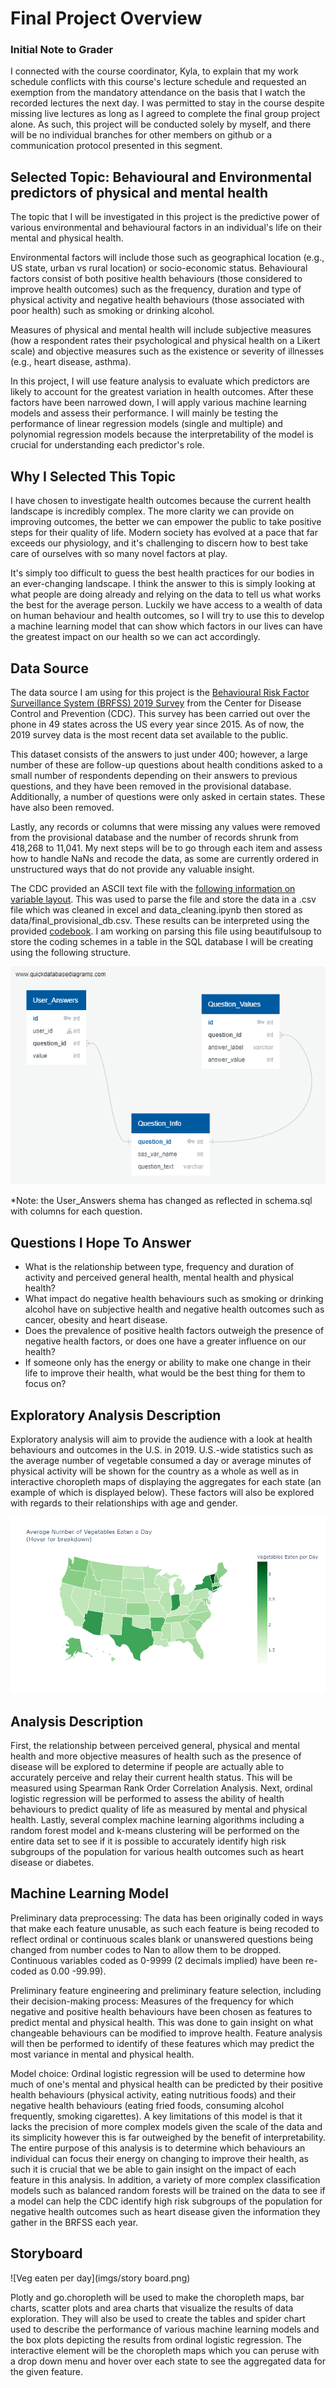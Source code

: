 # Final Project Overview

### Initial Note to Grader

I connected with the course coordinator, Kyla,  to explain that my work schedule conflicts with this course's lecture schedule and requested an exemption from the mandatory attendance on the basis that I watch the recorded lectures the next day. I was permitted to stay in the course despite missing live lectures as long as I agreed to complete the final group project alone. As such, this project will be conducted solely by myself, and there will be no individual branches for other members on github or a communication protocol presented in this segment. 


## Selected Topic: Behavioural and Environmental predictors of  physical and mental health 

The topic that I will be investigated in this project is the predictive power of various environmental and behavioural factors in an individual's life on their mental and physical health. 

Environmental factors will include those such as geographical location (e.g., US state, urban vs rural location) or socio-economic status. Behavioural factors consist of both positive health behaviours (those considered to improve health outcomes) such as the frequency, duration and type of physical activity and negative health behaviours (those associated with poor health) such as smoking or drinking alcohol. 

Measures of physical and mental health will include subjective measures (how a respondent rates their psychological and physical health on a Likert scale) and objective measures such as the existence or severity of illnesses (e.g., heart disease, asthma). 

In this project, I will use feature analysis to evaluate which predictors are likely to account for the greatest variation in health outcomes. After these factors have been narrowed down, I will apply various machine learning models and assess their performance. I will mainly be testing the performance of linear regression models (single and multiple) and polynomial regression models because the interpretability of the model is crucial for understanding each predictor's role.

## Why I Selected This Topic

I have chosen to investigate health outcomes because the current health landscape is incredibly complex. The more clarity we can provide on improving outcomes, the better we can empower the public to take positive steps for their quality of life. Modern society has evolved at a pace that far exceeds our physiology, and it's challenging to discern how to best take care of ourselves with so many novel factors at play. 

It's simply too difficult to guess the best health practices for our bodies in an ever-changing landscape. I think the answer to this is simply looking at what people are doing already and relying on the data to tell us what works the best for the average person. Luckily we have access to a wealth of data on human behaviour and health outcomes, so I will try to use this to develop a machine learning model that can show which factors in our lives can have the greatest impact on our health so we can act accordingly. 

## Data Source
The data source I am using for this project is the 
[Behavioural Risk Factor Surveillance System (BRFSS) 2019 Survey](https://www.cdc.gov/brfss/annual_data/annual_2019.html)
 from the Center for Disease Control and Prevention  (CDC). This survey has been carried out over the phone in 49 states across the US every year since 2015. As of now, the 2019 survey data is the most recent data set available to the public. 
 
 This dataset consists of the answers to just under 400; however, a large number of these are follow-up questions about health conditions asked to a small number of respondents depending on their answers to previous questions, and they have been removed in the provisional database. Additionally, a number of questions were only asked in certain states. These have also been removed. 
 
Lastly, any records or columns that were missing any values were removed from the provisional database and the number of records shrunk from 418,268 to 11,041. My next steps will be to go through each item and assess how to handle NaNs and recode the data, as some are currently ordered in unstructured ways that do not provide any valuable insight. 

 
 The CDC provided an ASCII text file with the [following information on variable layout](https://www.cdc.gov/brfss/annual_data/2019/llcp_varlayout_19_onecolumn.html). This was used to parse the file and store the data in a .csv file which was cleaned in excel and data_cleaning.ipynb then stored as data/final_provisional_db.csv. These results can be interpreted using the provided [codebook](https://www.cdc.gov/brfss/annual_data/2019/pdf/codebook19_llcp-v2-508.HTML). I am working on parsing this file using beautifulsoup to store the coding schemes in a table in the SQL database I will be creating using the following structure. 
 
 ![ERD](imgs/ERD.png)
 
 *Note: the User_Answers shema has changed as reflected in schema.sql with columns for each question.
 
## Questions I Hope To Answer

 - What is the relationship between type, frequency and duration of activity and perceived general health, mental health and physical health?
- What impact do negative health behaviours such as smoking or drinking alcohol have on subjective health and negative health outcomes such as cancer, obesity and heart disease. 
- Does the prevalence of positive health factors outweigh the presence of negative health factors, or does one have a greater influence on our health? 
- If someone only has the energy or ability to make one change in their life to improve their health, what would be the best thing for them to focus on? 

## Exploratory Analysis Description

Exploratory analysis will aim to provide the audience with a look at health behaviours and outcomes in the U.S. in 2019. 
U.S.-wide statistics such as the average number of vegetable consumed a day or average minutes of physical activity will be shown for the country as a whole as well as in interactive choropleth maps of displaying the aggregates for each state (an example of which is displayed below). 
These factors will also be explored with regards to their relationships with age and gender.

![Veg eaten per day](imgs/Veg_per_day_map.png)

## Analysis Description

First, the relationship between perceived general, physical and mental health and more objective measures of health such as the presence of disease will be explored to determine if people are actually able to accurately perceive and relay their current health status. This will be measured using Spearman Rank Order Correlation Analysis.
Next,  ordinal logistic regression will be performed to assess the ability of health behaviours to predict quality of life as measured by mental and physical health. 
Lastly, several complex machine learning algorithms including a random forest model and k-means clustering will be performed on the entire data set to see if it is possible to accurately identify high risk subgroups of the population for various health outcomes such as heart disease or diabetes. 

## Machine Learning Model

Preliminary data preprocessing: The data has been originally coded in ways that make each feature unusable, as such each feature is being recoded to reflect ordinal or continuous scales blank or unanswered questions being changed from number codes to Nan to allow them to be dropped. Continuous variables coded as 0-9999 (2 decimals implied) have been re-coded as 0.00 -99.99). 

Preliminary feature engineering and preliminary feature selection, including their decision-making process: Measures of the frequency for which negative and positive health behaviours have been chosen as features to predict mental and physical health. This was done to gain insight on what changeable behaviours can be modified to improve health. Feature analysis will then be performed to identify of these features which may predict the most variance in mental and physical health.

Model choice: Ordinal logistic regression will be used to determine how much of one's mental and physical health can be predicted by their positive health behaviours (physical activity, eating nutritious foods) and their negative health behaviours (eating fried foods, consuming alcohol frequently, smoking cigarettes). A key limitations of this model is that it lacks the precision of more complex models given the scale of the data and its simplicity however this is far outweighed by the benefit of interpretability. The entire purpose of this analysis is to determine which behaviours an individual can focus their energy on changing to improve their health, as such it is crucial that we be able to gain insight on the impact of each feature in this analysis. 
In addition, a variety of more complex classification models such as balanced random forests will be trained on the data to see if a model can help the CDC identify high risk subgroups of the population for negative health outcomes such as heart disease given the information they gather in the BRFSS each year.

## Storyboard

![Veg eaten per day](imgs/story board.png)

Plotly and go.choropleth will be used to make the choropleth maps, bar charts, scatter plots and area charts that visualize the results of data exploration. They will also be used to create the tables and spider chart used to describe the performance of various machine learning models and the box plots depicting the results from ordinal logistic regression.
The interactive element will be the choropleth maps which you can peruse with a drop down menu and hover over each state to see the aggregated data for the given feature. 
